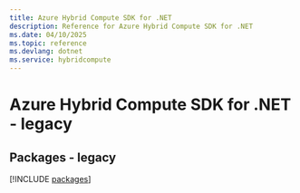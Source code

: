 ```yaml
---
title: Azure Hybrid Compute SDK for .NET
description: Reference for Azure Hybrid Compute SDK for .NET
ms.date: 04/10/2025
ms.topic: reference
ms.devlang: dotnet
ms.service: hybridcompute
---
```

# Azure Hybrid Compute SDK for .NET - legacy
## Packages - legacy
[!INCLUDE [packages](hybrid-compute-index.md)]